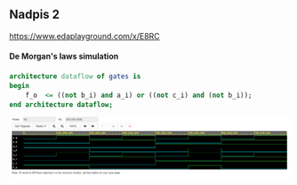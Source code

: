 ## Nadpis 2
https://www.edaplayground.com/x/E8RC

#### De Morgan's laws simulation
```vhdl
architecture dataflow of gates is
begin
    f_o  <= ((not b_i) and a_i) or ((not c_i) and (not b_i));
end architecture dataflow;
```
![Simulace De Morgan's laws](Images/demorganslawsimulation.png)
